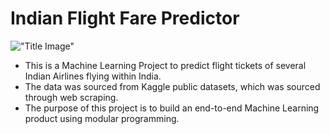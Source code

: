 # Indian Flight Fare Predictor

!["Title Image"](https://www.investopedia.com/thmb/k0-AXZiWffEg3VEXabGBBSwf3As=/750x0/filters:no_upscale():max_bytes(150000):strip_icc():format(webp)/Boeing_and_Air_India-1dbc11c214d148769d84859d0516f226.jpg)


+ This is a Machine Learning Project to predict flight tickets of several Indian Airlines flying within India.
+ The data was sourced from Kaggle public datasets, which was sourced through web scraping.
+ The purpose of this project is to build an end-to-end Machine Learning product using modular programming.
